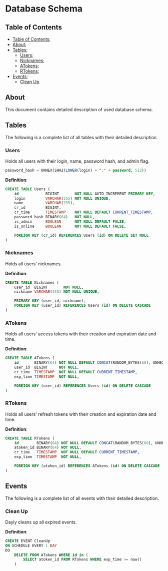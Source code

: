 # Database Schema

## Table of Contents

- [Table of Contents](#table-of-contents);
- [About](#about);
- [Tables](#tables);
  - [Users](#users);
  - [Nicknames](#nicknames);
  - [ATokens](#atokens);
  - [RTokens](#rtokens);
- [Events](#events);
  - [Clean Up](#clean-up).

## About

This document contains detailed description of used database schema.

## Tables

The following is a complete list of all tables with their detailed description.

### Users

Holds all users with their login, name, password hash, and admin flag.

```sql
password_hash = UNHEX(SHA2(LOWER(login) + ":" + password, 512))
```

__Definition__:

```sql
CREATE TABLE Users (
    id            BIGINT       NOT NULL AUTO_INCREMENT PRIMARY KEY,
    login         VARCHAR(255) NOT NULL UNIQUE,
    name          VARCHAR(255),
    cr_id         BIGINT,
    cr_time       TIMESTAMP    NOT NULL DEFAULT CURRENT_TIMESTAMP,
    password_hash BINARY(64)   NOT NULL,
    is_admin      BOOLEAN      NOT NULL DEFAULT FALSE,
    is_online     BOOLEAN      NOT NULL DEFAULT FALSE,

    FOREIGN KEY (cr_id) REFERENCES Users (id) ON DELETE SET NULL
)
```

### Nicknames

Holds all users' nicknames.

__Definition__:

```sql
CREATE TABLE Nicknames (
    user_id  BIGINT       NOT NULL,
    nickname VARCHAR(255) NOT NULL UNIQUE,

    PRIMARY KEY (user_id, nickname),
    FOREIGN KEY (user_id) REFERENCES Users (id) ON DELETE CASCADE
)
```

### ATokens

Holds all users' access tokens with their creation and expiration date and time.

__Definition__:

```sql
CREATE TABLE ATokens (
    id       BINARY(64) NOT NULL DEFAULT CONCAT(RANDOM_BYTES(60), UNHEX(HEX(UNIX_TIMESTAMP()))) PRIMARY KEY,
    user_id  BIGINT     NOT NULL,
    cr_time  TIMESTAMP  NOT NULL DEFAULT CURRENT_TIMESTAMP,
    exp_time TIMESTAMP  NOT NULL,

    FOREIGN KEY (user_id) REFERENCES Users (id) ON DELETE CASCADE
)
```

### RTokens

Holds all users' refresh tokens with their creation and expiration date and time.

__Definition__:

```sql
CREATE TABLE RTokens (
    id        BINARY(64) NOT NULL DEFAULT CONCAT(RANDOM_BYTES(60), UNHEX(HEX(UNIX_TIMESTAMP()))) PRIMARY KEY,
    atoken_id BINARY(64) NOT NULL,
    cr_time   TIMESTAMP  NOT NULL DEFAULT CURRENT_TIMESTAMP,
    exp_time  TIMESTAMP  NOT NULL,

    FOREIGN KEY (atoken_id) REFERENCES ATokens (id) ON DELETE CASCADE
)
```

## Events

The following is a complete list of all events with their detailed description.

### Clean Up

Dayly cleans up all expired events.

__Definition__:

```sql
CREATE EVENT CleanUp
ON SCHEDULE EVERY 1 DAY
DO
    DELETE FROM ATokens WHERE id in (
        SELECT atoken_id FROM RTokens WHERE exp_time >= now()
    )
```
